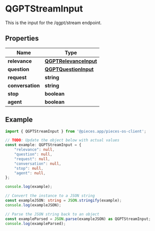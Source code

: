 
# QGPTStreamInput

This is the input for the /qgpt/stream endpoint.

## Properties

Name | Type
------------ | -------------
**relevance** | [**QGPTRelevanceInput**](QGPTRelevanceInput)
**question** | [**QGPTQuestionInput**](QGPTQuestionInput)
**request** | **string**
**conversation** | **string**
**stop** | **boolean**
**agent** | **boolean**

## Example

```typescript
import { QGPTStreamInput } from '@pieces.app/pieces-os-client';

// TODO: Update the object below with actual values
const example: QGPTStreamInput = {
    "relevance": null,
    "question": null,
    "request": null,
    "conversation": null,
    "stop": null,
    "agent": null,
};

console.log(example);

// Convert the instance to a JSON string
const exampleJSON: string = JSON.stringify(example);
console.log(exampleJSON);

// Parse the JSON string back to an object
const exampleParsed = JSON.parse(exampleJSON) as QGPTStreamInput;
console.log(exampleParsed);
```



